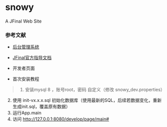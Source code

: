 # snowy
A JFinal Web Site

### 参考文献

* [后台管理系统](https://colorlib.com/polygon/gentelella/index.html)

* [JFinal官方指导文档](http://www.jfinal.com/doc/5-5)

* 开发者页面



* 首次安装教程

 > 1. 安装mysql 8 ，账号root，密码 自定义（修改 snowy_dev.properties）
  2. 使用 init-vx.x.x.sql 初始化数据库（使用最新的SQL，后续若数据变化，重新生成init.sql，覆盖原有数据）
  3. 运行App.main 
  4. 访问 http://127.0.0.1:8080/develop/page/main#

